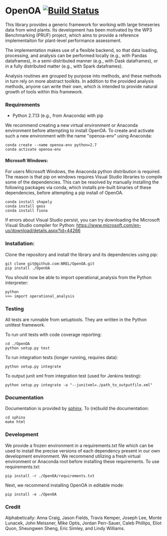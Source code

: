 OpenOA [![Build Status](https://travis-ci.org/NREL/OpenOA.svg?branch=release%2Fv1)](https://travis-ci.org/NREL/OpenOA)
======

This library provides a generic framework for working with large timeseries data from wind plants. Its development
has been motivated by the WP3 Benchmarking (PRUF) project, which aims to provide a reference implementaiton for
plant-level performance assessment.

The implementation makes use of a flexible backend, so that data loading, processing, and analysis can be performed
locally (e.g., with Pandas dataframes), in a semi-distributed manner (e.g., with Dask dataframes), or in a fully
distributed matter (e.g., with Spark dataframes).

Analysis routines are grouped by purpose into methods, and these methods in turn rely on more abstract toolkits.
In addition to the provided analysis methods, anyone can write their own, which is intended to provide natural
growth of tools within this framework.

### Requirements

  * Python 2.7.13 (e.g., from Anaconda) with pip

We recommend creating a new virtual environment or Anaconda environment before attempting to install
OpenOA. To create and activate such a new environment with the name "openoa-env" using Anaconda:

```
conda create --name openoa-env python=2.7
conda activate openoa-env
```

#### Microsoft Windows:

For users Microsoft Windows, the Anaconda python distribution is required. The reason is that pip on windows requires
Visual Studio libraries to compile some of the dependencies. This can be resolved by manually installing the following
packages via conda, which installs pre-built binaries of these dependencies, before attempting a pip install of OpenOA.

```
conda install shapely
conda install geos
conda install fiona
```

If errors about Visual Studio persist, you can try downloading the Microsoft Visual Studio compiler for Python: https://www.microsoft.com/en-us/download/details.aspx?id=44266


### Installation:

Clone the repository and install the library and its dependencies using pip:

```
git clone git@github.com:NREL/OpenOA.git
pip install ./OpenOA
```

You should now be able to import operational_analysis from the Python interpreter:

```
python
>>> import operational_analysis
```

### Testing

All tests are runnable from setuptools. They are written in the Python unittest framework.

To run unit tests with code coverage reporting:

```
cd ./OpenOA
python setup.py test
```

To run integration tests (longer running, requires data):

```
python setup.py integrate
```

To output junit xml from integration test (used for Jenkins testing):

```
python setup.py integrate -a "--junitxml=./path_to_outputfile.xml"
```



### Documentation

Documentation is provided by [sphinx](http://www.sphinx-doc.org/en/stable/). To (re)build the documentation:

```
cd sphinx
make html
```


### Development

We provide a frozen environment in a requirements.txt file which can be used to install the precise versions
of each dependency present in our own development environment. We recommend utilizing a fresh virtual environment or
Anaconda root before installing these requirements. To use requirements.txt:

```
pip install -r ./OpenOA/requirements.txt
```

Next, we recommend installing OpenOA in editable mode:

```
pip install -e ./OpenOA
```


### Credit

Alphabetically:
Anna Craig,
Jason Fields,
Travis Kemper,
Joseph Lee,
Monte Lunacek,
John Meissner,
Mike Optis,
Jordan Perr-Sauer,
Caleb Phillips,
Eliot Quon,
Sheungwen Sheng,
Eric Simley, and
Lindy Williams.
